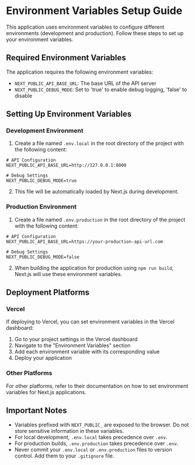 # Environment Variables Setup Guide

This application uses environment variables to configure different environments (development and production). Follow these steps to set up your environment variables.

## Required Environment Variables

The application requires the following environment variables:

- `NEXT_PUBLIC_API_BASE_URL`: The base URL of the API server
- `NEXT_PUBLIC_DEBUG_MODE`: Set to 'true' to enable debug logging, 'false' to disable

## Setting Up Environment Variables

### Development Environment

1. Create a file named `.env.local` in the root directory of the project with the following content:

```
# API Configuration
NEXT_PUBLIC_API_BASE_URL=http://127.0.0.1:8000

# Debug Settings
NEXT_PUBLIC_DEBUG_MODE=true
```

2. This file will be automatically loaded by Next.js during development.

### Production Environment

1. Create a file named `.env.production` in the root directory of the project with the following content:

```
# API Configuration
NEXT_PUBLIC_API_BASE_URL=https://your-production-api-url.com

# Debug Settings
NEXT_PUBLIC_DEBUG_MODE=false
```

2. When building the application for production using `npm run build`, Next.js will use these environment variables.

## Deployment Platforms

### Vercel

If deploying to Vercel, you can set environment variables in the Vercel dashboard:

1. Go to your project settings in the Vercel dashboard
2. Navigate to the "Environment Variables" section
3. Add each environment variable with its corresponding value
4. Deploy your application

### Other Platforms

For other platforms, refer to their documentation on how to set environment variables for Next.js applications.

## Important Notes

- Variables prefixed with `NEXT_PUBLIC_` are exposed to the browser. Do not store sensitive information in these variables.
- For local development, `.env.local` takes precedence over `.env`.
- For production builds, `.env.production` takes precedence over `.env`.
- Never commit your `.env.local` or `.env.production` files to version control. Add them to your `.gitignore` file. 